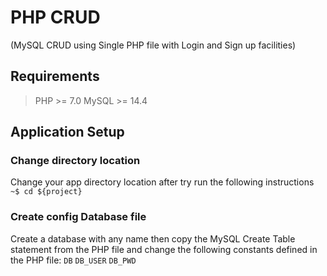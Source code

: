 # PHP CRUD #
(MySQL CRUD using Single PHP file with Login and Sign up facilities)

## Requirements ##
> PHP >= 7.0 
> MySQL >= 14.4  

## Application Setup
### Change directory location
Change your app directory location after try run the following instructions  
`~$ cd ${project}`

### Create config Database file
Create a database with any name then copy the MySQL Create Table statement from the PHP file and change the following constants defined in the PHP file: 
`DB`
`DB_USER`
`DB_PWD`
